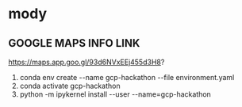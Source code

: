 # mody

## GOOGLE MAPS INFO LINK

https://maps.app.goo.gl/93d6NVxEEj455d3H8?


1.  conda env create --name gcp-hackathon --file environment.yaml
2.  conda activate gcp-hackathon 
3.  python -m ipykernel install --user --name=gcp-hackathon
